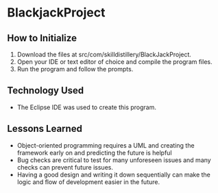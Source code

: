 # BlackjackProject

## How to Initialize
1. Download the files at src/com/skilldistillery/BlackJackProject. 
2. Open your IDE or text editor of choice and compile the program files.
3. Run the program and follow the prompts.
   
## Technology Used
 - The Eclipse IDE was used to create this program.

## Lessons Learned
- Object-oriented programming requires a UML and creating the framework early on and predicting the future is helpful
- Bug checks are critical to test for many unforeseen issues and many checks can prevent future issues.
- Having a good design and writing it down sequentially can make the logic and flow of development easier in the future.
